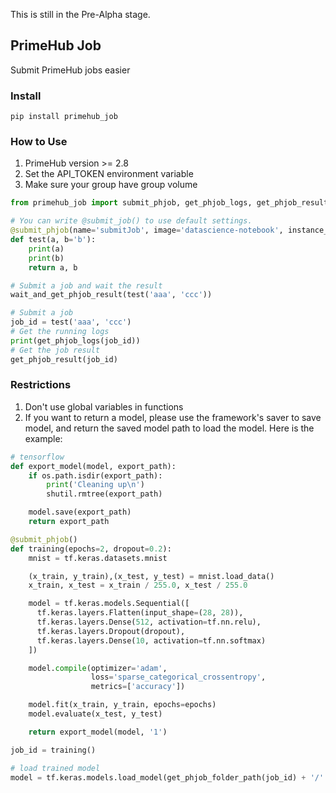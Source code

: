 This is still in the Pre-Alpha stage.

## PrimeHub Job

Submit PrimeHub jobs easier

### Install

```
pip install primehub_job
```

### How to Use

1. PrimeHub version >= 2.8
2. Set the API_TOKEN environment variable
3. Make sure your group have group volume

``` python
from primehub_job import submit_phjob, get_phjob_logs, get_phjob_result, wait_and_get_phjob_result

# You can write @submit_job() to use default settings.
@submit_phjob(name='submitJob', image='datascience-notebook', instance_type='cpu')
def test(a, b='b'):
    print(a)
    print(b)
    return a, b

# Submit a job and wait the result
wait_and_get_phjob_result(test('aaa', 'ccc'))

# Submit a job
job_id = test('aaa', 'ccc')
# Get the running logs
print(get_phjob_logs(job_id))
# Get the job result
get_phjob_result(job_id)

```

### Restrictions

1. Don't use global variables in functions
2. If you want to return a model, please use the framework's saver to save model, and return the saved model path to load the model. Here is the example:
```python
# tensorflow
def export_model(model, export_path):
    if os.path.isdir(export_path):
        print('Cleaning up\n')
        shutil.rmtree(export_path)

    model.save(export_path)
    return export_path

@submit_phjob()
def training(epochs=2, dropout=0.2):
    mnist = tf.keras.datasets.mnist

    (x_train, y_train),(x_test, y_test) = mnist.load_data()
    x_train, x_test = x_train / 255.0, x_test / 255.0

    model = tf.keras.models.Sequential([
      tf.keras.layers.Flatten(input_shape=(28, 28)),
      tf.keras.layers.Dense(512, activation=tf.nn.relu),
      tf.keras.layers.Dropout(dropout),
      tf.keras.layers.Dense(10, activation=tf.nn.softmax)
    ])

    model.compile(optimizer='adam',
                  loss='sparse_categorical_crossentropy',
                  metrics=['accuracy'])

    model.fit(x_train, y_train, epochs=epochs)
    model.evaluate(x_test, y_test)

    return export_model(model, '1')

job_id = training()

# load trained model
model = tf.keras.models.load_model(get_phjob_folder_path(job_id) + '/' + wait_and_get_phjob_result(job_id))
``` 